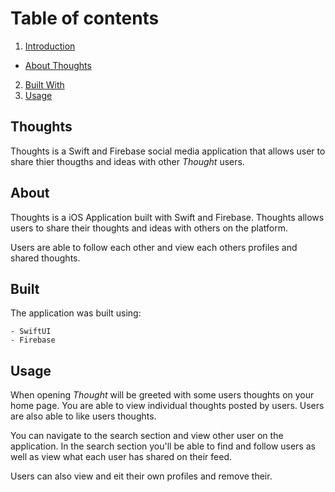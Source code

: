 # Table of contents
1. [Introduction](#Intro)
- [About Thoughts](#About)
2. [Built With](#Built)
3. [Usage](#Usage)


## Thoughts

Thoughts is a Swift and Firebase social media application that allows user to share thier thougths and ideas with other *Thought* users.  

## About

Thoughts is a iOS Application built with Swift and Firebase. Thoughts allows users to share their thoughts and ideas with others on the platform. 

Users are able to follow each other and view each others profiles and shared thoughts.

## Built

The application was built using:

    - SwiftUI
    - Firebase
    
 ## Usage

When opening *Thought* will be greeted with some users thoughts on your home page. You are able to view individual thoughts posted by users. Users are also able to like users thoughts.

You can navigate to the search section and view other user on the application. In the search section you'll be able to find and follow users as well as view what each user has shared on their feed.

Users can also view and eit their own profiles and remove their.
